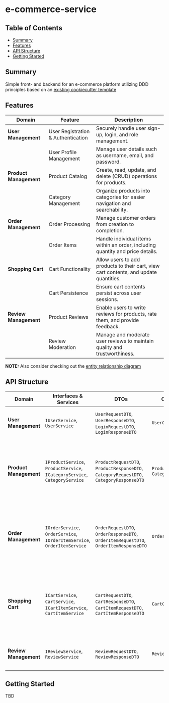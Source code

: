 # e-commerce-service

## Table of Contents

- [Summary](#summary)
- [Features](#features)
- [API Structure](#api-structure)
- [Getting Started](#getting-started)

## Summary

Simple front- and backend for an e-commerce platform utilizing DDD principles based on an [existing cookiecutter template](https://github.com/MGTheTrain/dotnet-ddd-web-api-starter)

## Features

| **Domain**             | **Feature**                                | **Description**                                                             |
|------------------------|--------------------------------------------|-----------------------------------------------------------------------------|
| **User Management**    | User Registration & Authentication         | Securely handle user sign-up, login, and role management.                   |
|                        | User Profile Management                    | Manage user details such as username, email, and password.                  |
| **Product Management** | Product Catalog                            | Create, read, update, and delete (CRUD) operations for products.            |
|                        | Category Management                        | Organize products into categories for easier navigation and searchability.  |
| **Order Management**   | Order Processing                           | Manage customer orders from creation to completion.                         |
|                        | Order Items                                | Handle individual items within an order, including quantity and price details. |
| **Shopping Cart**      | Cart Functionality                         | Allow users to add products to their cart, view cart contents, and update quantities. |
|                        | Cart Persistence                           | Ensure cart contents persist across user sessions.                          |
| **Review Management**  | Product Reviews                            | Enable users to write reviews for products, rate them, and provide feedback. |
|                        | Review Moderation                          | Manage and moderate user reviews to maintain quality and trustworthiness.   |

**NOTE:** Also consider checking out the [entity relationship diagram](./docs/diagrams/entity-relationship-diagram.mmd)

## API Structure

| Domain                | Interfaces & Services                                                                 | DTOs                                                                                 | Controllers        | Endpoints                                                                                                         |
|-----------------------|----------------------------------------------------------------------------------------|--------------------------------------------------------------------------------------|--------------------|------------------------------------------------------------------------------------------------------------------|
| **User Management**   | `IUserService`, `UserService`                                                          | `UserRequestDTO`, `UserResponseDTO`, `LoginRequestDTO`, `LoginResponseDTO`           | `UserController`   | `POST /api/v1/users/register`, `POST /api/v1/users/login`, `GET /api/v1/users/{userId}`, `PUT /api/v1/users/{userId}`, `DELETE /api/v1/users/{userId}` |
| **Product Management**| `IProductService`, `ProductService`, `ICategoryService`, `CategoryService`             | `ProductRequestDTO`, `ProductResponseDTO`, `CategoryRequestDTO`, `CategoryResponseDTO` | `ProductController`, `CategoryController` | `POST /api/v1/products`, `GET /api/v1/products`, `GET /api/v1/products/{productId}`, `PUT /api/v1/products/{productId}`, `DELETE /api/v1/products/{productId}`, `POST /api/v1/categories`, `GET /api/v1/categories`, `GET /api/v1/categories/{categoryId}`, `PUT /api/v1/categories/{categoryId}`, `DELETE /api/v1/categories/{categoryId}` |
| **Order Management**  | `IOrderService`, `OrderService`, `IOrderItemService`, `OrderItemService`               | `OrderRequestDTO`, `OrderResponseDTO`, `OrderItemRequestDTO`, `OrderItemResponseDTO` | `OrderController`  | `POST /api/v1/orders`, `GET /api/v1/orders`, `GET /api/v1/orders/{orderId}`, `PUT /api/v1/orders/{orderId}`, `DELETE /api/v1/orders/{orderId}`, `POST /api/v1/orders/{orderId}/items`, `GET /api/v1/orders/{orderId}/items`, `GET /api/v1/orders/{orderId}/items/{itemId}`, `PUT /api/v1/orders/{orderId}/items/{itemId}`, `DELETE /api/v1/orders/{orderId}/items/{itemId}` |
| **Shopping Cart**     | `ICartService`, `CartService`, `ICartItemService`, `CartItemService`                   | `CartRequestDTO`, `CartResponseDTO`, `CartItemRequestDTO`, `CartItemResponseDTO`     | `CartController`   | `POST /api/v1/carts`, `GET /api/v1/carts/{cartId}`, `PUT /api/v1/carts/{cartId}`, `DELETE /api/v1/carts/{cartId}`, `POST /api/v1/carts/{cartId}/items`, `GET /api/v1/carts/{cartId}/items`, `GET /api/v1/carts/{cartId}/items/{itemId}`, `PUT /api/v1/carts/{cartId}/items/{itemId}`, `DELETE /api/v1/cart/{cartId}/items/{itemId}`                                      |
| **Review Management** | `IReviewService`, `ReviewService`                                                      | `ReviewRequestDTO`, `ReviewResponseDTO`                                              | `ReviewController` | `POST /api/v1/reviews`, `GET /api/v1/reviews`, `GET /api/v1/reviews/{reviewId}`, `PUT /api/v1/reviews/{reviewId}`, `DELETE /api/v1/reviews/{reviewId}` |

## Getting Started

TBD
